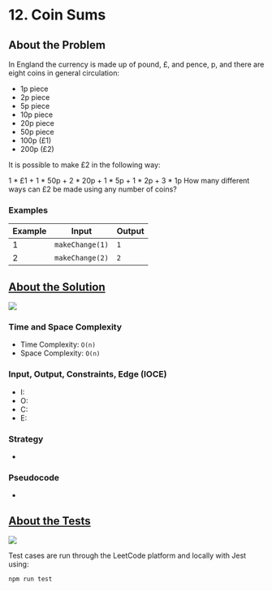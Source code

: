 # 12. Coin Sums

## About the Problem

In England the currency is made up of pound, £, and pence, p, and there are eight coins in general circulation:

- 1p piece
- 2p piece
- 5p piece
- 10p piece
- 20p piece
- 50p piece
- 100p (£1)
- 200p (£2)

It is possible to make £2 in the following way:

1 * £1 + 1 * 50p + 2 * 20p + 1 * 5p + 1 * 2p + 3 * 1p
How many different ways can £2 be made using any number of coins?

### Examples

| Example| Input | Output |
| --- | --- | --- |
| 1 | `makeChange(1)` | `1` |
| 2 | `makeChange(2)` | `2` |

## <a href='./coinSums.js'>About the Solution</a>

<img src='https://img.shields.io/badge/JavaScript-F7DF1E.svg?style=for-the-badge&logo=JavaScript&logoColor=black' />

<!-- Add Time and Space Complexity -->
### Time and Space Complexity
  - Time Complexity: `O(n)`
  - Space Complexity: `O(n)`

<!-- Planning -->
### Input, Output, Constraints, Edge (IOCE)

  - I:
  - O:
  - C:
  - E:

### Strategy
-

### Pseudocode
-

## <a href='./coinSums.test.js'>About the Tests</a>

<img src='https://img.shields.io/badge/Jest-C21325.svg?style=for-the-badge&logo=Jest&logoColor=white' />

Test cases are run through the LeetCode platform and locally with Jest using:
```
npm run test
```